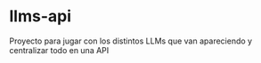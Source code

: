 # llms-api
Proyecto para jugar con los distintos LLMs que van apareciendo y centralizar todo en una API
